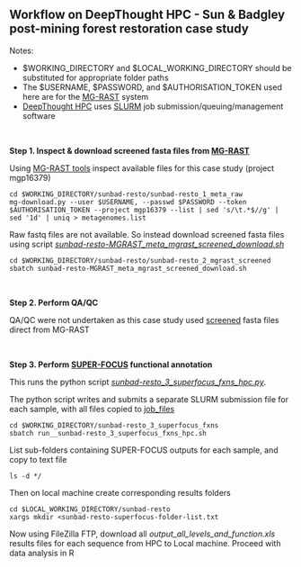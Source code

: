 ## Workflow on DeepThought HPC - Sun & Badgley post-mining forest restoration case study

Notes:
- $WORKING_DIRECTORY and $LOCAL_WORKING_DIRECTORY should be substituted for appropriate folder paths
- The $USERNAME, $PASSWORD, and $AUTHORISATION_TOKEN used here are for the [MG-RAST](https://www.mg-rast.org/) system
- [DeepThought HPC](https://deepthoughtdocs.flinders.edu.au/en/latest/) uses [SLURM](https://deepthoughtdocs.flinders.edu.au/en/latest/SLURM/SLURMIntro.html) job submission/queuing/management software

&nbsp;

**Step 1. Inspect & download screened fasta files from [MG-RAST](https://www.mg-rast.org/)**

Using [MG-RAST tools](https://github.com/MG-RAST/MG-RAST-Tools) inspect available files for this case study (project mgp16379)

```Shell
cd $WORKING_DIRECTORY/sunbad-resto/sunbad-resto_1_meta_raw
mg-download.py --user $USERNAME, --passwd $PASSWORD --token $AUTHORISATION_TOKEN --project mgp16379 --list | sed 's/\t.*$//g' | sed '1d' | uniq > metagenomes.list
```

Raw fastq files are not available.
So instead download screened fasta files using script *[sunbad-resto-MGRAST_meta_mgrast_screened_download.sh](sunbad-resto_2_mgrast_screened/sunbad-resto-MGRAST_meta_mgrast_screened_download.sh)*

```Shell
cd $WORKING_DIRECTORY/sunbad-resto/sunbad-resto_2_mgrast_screened
sbatch sunbad-resto-MGRAST_meta_mgrast_screened_download.sh
```

&nbsp;

**Step 2. Perform QA/QC**

QA/QC were not undertaken as this case study used [screened](https://help.mg-rast.org/user_manual.html#the-mg-rast-pipeline) fasta files direct from MG-RAST

&nbsp;

**Step 3. Perform [SUPER-FOCUS](https://github.com/metageni/SUPER-FOCUS) functional annotation**

This runs the python script *[sunbad-resto_3_superfocus_fxns_hpc.py](sunbad-resto_3_superfocus_fxns/sunbad-resto_3_superfocus_fxns_hpc.py)*.

The python script writes and submits a separate SLURM submission file for each sample, with all files copied to [job_files](sunbad-resto_3_superfocus_fxns/job_files)

```Shell
cd $WORKING_DIRECTORY/sunbad-resto_3_superfocus_fxns
sbatch run__sunbad-resto_3_superfocus_fxns_hpc.sh
```
List sub-folders containing SUPER-FOCUS outputs for each sample, and copy to text file
```Shell
ls -d */
```
Then on local machine create corresponding results folders
```Shell
cd $LOCAL_WORKING_DIRECTORY/sunbad-resto
xargs mkdir <sunbad-resto-superfocus-folder-list.txt
```

Now using FileZilla FTP, download all *output_all_levels_and_function.xls* results files for each sequence from HPC to Local machine.
Proceed with data analysis in R
